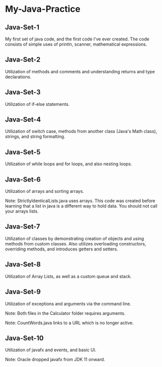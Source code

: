 # My-Java-Practice #

## Java-Set-1 ##

My first set of java code, and the first code I've ever created. The code consists of simple uses of println, scanner, mathematical expressions.

## Java-Set-2 ##

Utilization of methods and comments and understanding returns and type declarations.

## Java-Set-3 ##

Utilization of if-else statements.

## Java-Set-4 ##

Utilization of switch case, methods from another class (Java's Math class), strings, and string formatting.

## Java-Set-5 ##

Utilization of while loops and for loops, and also nesting loops.

## Java-Set-6 ##

Utilization of arrays and sorting arrays.

Note: StrictlyIdenticalLists.java uses arrays. This code was created before learning that a list in java is a different way to hold data. You should not call your arrays lists.

## Java-Set-7 ##

Utilization of classes by demonstrating creation of objects and using methods from custom classes. Also utilizes overloading constructors, overriding methods, and introduces getters and setters.

## Java-Set-8 ##

Utilization of Array Lists, as well as a custom queue and stack.

## Java-Set-9 ##

Utilization of exceptions and arguments via the command line.

Note: Both files in the Calculator folder requires arguments.

Note: CountWords.java links to a URL which is no longer active.

## Java-Set-10 ##

Utilization of javafx and events, and basic UI. 

Note: Oracle dropped javafx from JDK 11 onward.
